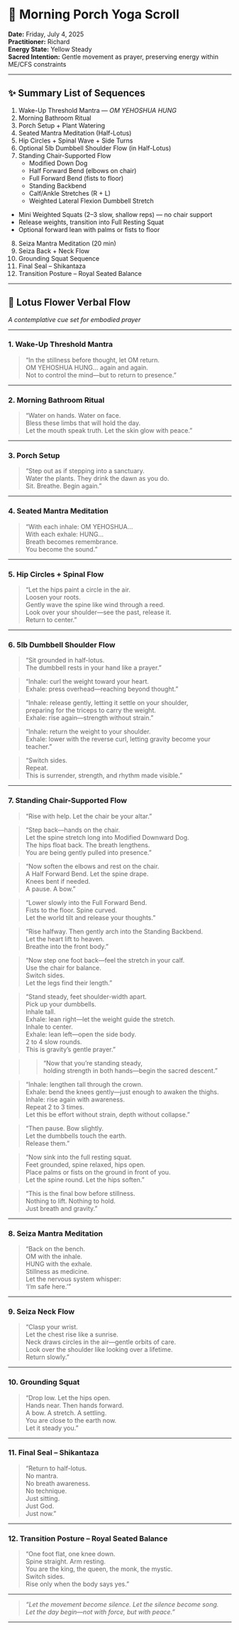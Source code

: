 # 🌿 Morning Porch Yoga Scroll  
**Date:** Friday, July 4, 2025  
**Practitioner:** Richard  
**Energy State:** Yellow Steady  
**Sacred Intention:** Gentle movement as prayer, preserving energy within ME/CFS constraints

---

## ✨ Summary List of Sequences

1. Wake-Up Threshold Mantra — *OM YEHOSHUA HUNG*  
2. Morning Bathroom Ritual  
3. Porch Setup + Plant Watering  
4. Seated Mantra Meditation (Half-Lotus)  
5. Hip Circles + Spinal Wave + Side Turns  
6. Optional 5lb Dumbbell Shoulder Flow (in Half-Lotus)  
7. Standing Chair-Supported Flow  
   - Modified Down Dog  
   - Half Forward Bend (elbows on chair)  
   - Full Forward Bend (fists to floor)  
   - Standing Backbend  
   - Calf/Ankle Stretches (R + L)  
   - Weighted Lateral Flexion Dumbbell Stretch
- Mini Weighted Squats (2–3 slow, shallow reps) — no chair support  
- Release weights, transition into Full Resting Squat  
- Optional forward lean with palms or fists to floor  
8. Seiza Mantra Meditation (20 min)  
9. Seiza Back + Neck Flow  
10. Grounding Squat Sequence  
11. Final Seal – Shikantaza  
12. Transition Posture – Royal Seated Balance

---

## 🪷 Lotus Flower Verbal Flow  
*A contemplative cue set for embodied prayer*

---

### 1. Wake-Up Threshold Mantra  
> “In the stillness before thought, let OM return.  
> OM YEHOSHUA HUNG… again and again.  
> Not to control the mind—but to return to presence.”

---

### 2. Morning Bathroom Ritual  
> “Water on hands. Water on face.  
> Bless these limbs that will hold the day.  
> Let the mouth speak truth. Let the skin glow with peace.”

---

### 3. Porch Setup  
> “Step out as if stepping into a sanctuary.  
> Water the plants. They drink the dawn as you do.  
> Sit. Breathe. Begin again.”

---

### 4. Seated Mantra Meditation  
> “With each inhale: OM YEHOSHUA…  
> With each exhale: HUNG…  
> Breath becomes remembrance.  
> You become the sound.”

---

### 5. Hip Circles + Spinal Flow  
> “Let the hips paint a circle in the air.  
> Loosen your roots.  
> Gently wave the spine like wind through a reed.  
> Look over your shoulder—see the past, release it.  
> Return to center.”

---

### 6. 5lb Dumbbell Shoulder Flow  
> “Sit grounded in half-lotus.  
> The dumbbell rests in your hand like a prayer.”

> “Inhale: curl the weight toward your heart.  
> Exhale: press overhead—reaching beyond thought.”

> “Inhale: release gently, letting it settle on your shoulder,  
> preparing for the triceps to carry the weight.  
> Exhale: rise again—strength without strain.”

> “Inhale: return the weight to your shoulder.  
> Exhale: lower with the reverse curl, letting gravity become your teacher.”

> “Switch sides.  
> Repeat.  
> This is surrender, strength, and rhythm made visible.”

---

### 7. Standing Chair-Supported Flow

> “Rise with help. Let the chair be your altar.”

> “Step back—hands on the chair.  
Let the spine stretch long into Modified Downward Dog.  
The hips float back. The breath lengthens.  
You are being gently pulled into presence.”

> “Now soften the elbows and rest on the chair.  
A Half Forward Bend. Let the spine drape.  
Knees bent if needed.  
A pause. A bow.”

> “Lower slowly into the Full Forward Bend.  
Fists to the floor. Spine curved.  
Let the world tilt and release your thoughts.”

> “Rise halfway. Then gently arch into the Standing Backbend.  
Let the heart lift to heaven.  
Breathe into the front body.”

> “Now step one foot back—feel the stretch in your calf.  
Use the chair for balance.  
Switch sides.  
Let the legs find their length.”

> “Stand steady, feet shoulder-width apart.  
Pick up your dumbbells.  
Inhale tall.  
Exhale: lean right—let the weight guide the stretch.  
Inhale to center.  
Exhale: lean left—open the side body.  
2 to 4 slow rounds.  
This is gravity’s gentle prayer.”

> > “Now that you’re standing steady,  
> holding strength in both hands—begin the sacred descent.”

> “Inhale: lengthen tall through the crown.  
> Exhale: bend the knees gently—just enough to awaken the thighs.  
> Inhale: rise again with awareness.  
> Repeat 2 to 3 times.  
> Let this be effort without strain, depth without collapse.”

> “Then pause. Bow slightly.  
> Let the dumbbells touch the earth.  
> Release them.”

> “Now sink into the full resting squat.  
> Feet grounded, spine relaxed, hips open.  
> Place palms or fists on the ground in front of you.  
> Let the spine round. Let the hips soften.”

> “This is the final bow before stillness.  
> Nothing to lift. Nothing to hold.  
> Just breath and gravity.”

---

### 8. Seiza Mantra Meditation  
> “Back on the bench.  
> OM with the inhale.  
> HUNG with the exhale.  
> Stillness as medicine.  
> Let the nervous system whisper:  
> ‘I’m safe here.’”

---

### 9. Seiza Neck Flow  
> “Clasp your wrist.  
> Let the chest rise like a sunrise.  
> Neck draws circles in the air—gentle orbits of care.  
> Look over the shoulder like looking over a lifetime.  
> Return slowly.”

---

### 10. Grounding Squat  
> “Drop low. Let the hips open.  
> Hands near. Then hands forward.  
> A bow. A stretch. A settling.  
> You are close to the earth now.  
> Let it steady you.”

---

### 11. Final Seal – Shikantaza  
> “Return to half-lotus.  
> No mantra.  
> No breath awareness.  
> No technique.  
> Just sitting.  
> Just God.  
> Just now.”

---

### 12. Transition Posture – Royal Seated Balance  
> “One foot flat, one knee down.  
> Spine straight. Arm resting.  
> You are the king, the queen, the monk, the mystic.  
> Switch sides.  
> Rise only when the body says yes.”

---

> *“Let the movement become silence. Let the silence become song.  
Let the day begin—not with force, but with peace.”*

---
